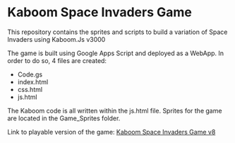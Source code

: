 # Kaboom Space Invaders Game
This repository contains the sprites and scripts to build a variation of Space Invaders using Kaboom.Js v3000

The game is built using Google Apps Script and deployed as a WebApp. In order to do so, 4 files are created:

- Code.gs
- index.html
- css.html
- js.html
  
The Kaboom code is all written within the js.html file. Sprites for the game are located in the Game_Sprites folder.

Link to playable version of the game: [Kaboom Space Invaders Game v8](https://script.google.com/macros/s/AKfycbxoTyr9fHlGQh2EvGBX6mnMOcsYA2XtUbyipIeh094pEVGs-63TpcjZPvMTgcw1X0Ye/exec)
